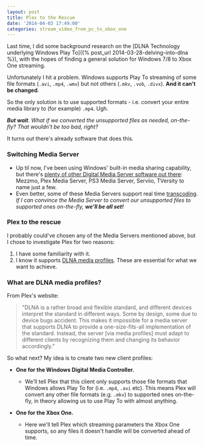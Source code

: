 ```yaml
---
layout: post
title: Plex to the Rescue
date: '2014-04-03 17:49:00'
categories: stream_video_from_pc_to_xbox_one
---
```


Last time, I did some background research on the [DLNA Technology underlying Windows Play To]({% post_url 2014-03-28-delving-into-dlna %}), with the hopes of finding a general solution for Windows 7/8 to Xbox One streaming.

Unfortunately I hit a problem. Windows supports Play To streaming of some file formats (<code>.avi</code>, <code>.mp4</code>, <code>.wmv</code>) but not others (<code>.mkv</code>, <code>.vob</code>, <code>.divx</code>). **And it can't be changed**.

So the only solution is to use supported formats - i.e. convert your entire media library to (for example) <code>.mp4</code>. Ugh.

***But wait***. *What if we converted the unsupported files as needed, on-the-fly? That wouldn't be too bad, right?*

It turns out there's already software that does this.

### Switching Media Server

* Up til now, I've been using Windows' built-in media sharing capability, but there's [plenty of other Digital Media Server software out there](http://en.wikipedia.org/wiki/Comparison_of_UPnP_AV_MediaServers): Mezzmo, Plex Media Server, PS3 Media Server, Serviio, TVersity to name just a few.
* Even better, some of these Media Servers support real time [transcoding](http://en.wikipedia.org/wiki/Transcoding). *If I can convince the Media Server to convert our unsupported files to supported ones on-the-fly,* ***we'll be all set!***

### Plex to the rescue

I probably could've chosen any of the Media Servers mentioned above, but I chose to investigate Plex for two reasons:

1. I have some familiarity with it.
2. I know it supports [DLNA media profiles](https://forums.plex.tv/index.php/topic/42523-writing-profiles-for-dlna-devices/). These are essential for what we want to achieve.

### What are DLNA media profiles?

From Plex's website:

> "DLNA is a rather broad and flexible standard, and different devices interpret the standard in different ways. Some by design, some due to device bugs accident. This makes it impossible for a media server that supports DLNA to provide a one-size-fits-all implementation of the standard. Instead, the server [via media profiles] must adapt to different clients by recognizing them and changing its behavior accordingly."

So what next? My idea is to create two new client profiles:

* **One for the Windows Digital Media Controller.**
	* We'll tell Plex that this client only supports those file formats that Windows allows Play To for (i.e. <code>.mp4</code>, <code>.avi</code> etc). This means Plex will convert any other file formats (e.g. <code>.mkv</code>) to supported ones on-the-fly, in theory allowing us to use Play To with almost anything.

* **One for the Xbox One.**
	* Here we'll tell Plex which streaming parameters the Xbox One supports, so any files it doesn't handle will be converted ahead of time.